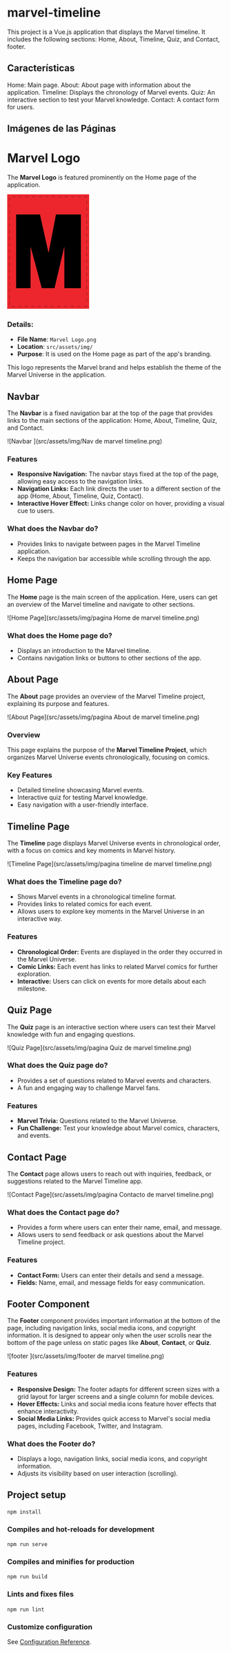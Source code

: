 # marvel-timeline

This project is a Vue.js application that displays the Marvel timeline. It includes the following sections: Home, About, Timeline, Quiz, and Contact, footer.

## Características

Home: Main page.
About: About page with information about the application.
Timeline: Displays the chronology of Marvel events.
Quiz: An interactive section to test your Marvel knowledge.
Contact: A contact form for users.

## Imágenes de las Páginas

# Marvel Logo 

The **Marvel Logo** is featured prominently on the Home page of the application.

![Marvel Logo](src/assets/img/Marvel%20Logo.png)

### Details:
- **File Name**: `Marvel Logo.png`
- **Location**: `src/assets/img/`
- **Purpose**: It is used on the Home page as part of the app's branding.

This logo represents the Marvel brand and helps establish the theme of the Marvel Universe in the application.

## Navbar
The **Navbar** is a fixed navigation bar at the top of the page that provides links to the main sections of the application: Home, About, Timeline, Quiz, and Contact.

![Navbar ](src/assets/img/Nav de marvel timeline.png)  

### Features
- **Responsive Navigation:** The navbar stays fixed at the top of the page, allowing easy access to the navigation links.
- **Navigation Links:** Each link directs the user to a different section of the app (Home, About, Timeline, Quiz, Contact).
- **Interactive Hover Effect:** Links change color on hover, providing a visual cue to users.

### What does the Navbar do?
- Provides links to navigate between pages in the Marvel Timeline application.
- Keeps the navigation bar accessible while scrolling through the app.
## Home Page

The **Home** page is the main screen of the application. Here, users can get an overview of the Marvel timeline and navigate to other sections.

![Home Page](src/assets/img/pagina Home de marvel timeline.png)  

### What does the Home page do?
- Displays an introduction to the Marvel timeline.  
- Contains navigation links or buttons to other sections of the app.  

## About Page

The **About** page provides an overview of the Marvel Timeline project, explaining its purpose and features.

![About Page](src/assets/img/pagina About de marvel timeline.png)  

### Overview  
This page explains the purpose of the **Marvel Timeline Project**, which organizes Marvel Universe events chronologically, focusing on comics.

### Key Features  
- Detailed timeline showcasing Marvel events.  
- Interactive quiz for testing Marvel knowledge.  
- Easy navigation with a user-friendly interface.  

## Timeline Page

The **Timeline** page displays Marvel Universe events in chronological order, with a focus on comics and key moments in Marvel history.

![Timeline Page](src/assets/img/pagina timeline de marvel timeline.png)  <!-- Make sure the path is correct -->

### What does the Timeline page do?  
- Shows Marvel events in a chronological timeline format.  
- Provides links to related comics for each event.  
- Allows users to explore key moments in the Marvel Universe in an interactive way.

### Features  

- **Chronological Order:** Events are displayed in the order they occurred in the Marvel Universe.  
- **Comic Links:** Each event has links to related Marvel comics for further exploration.  
- **Interactive:** Users can click on events for more details about each milestone.


## Quiz Page

The **Quiz** page is an interactive section where users can test their Marvel knowledge with fun and engaging questions.

![Quiz Page](src/assets/img/pagina Quiz de marvel timeline.png)  <!-- Make sure the path is correct -->

### What does the Quiz page do?  
- Provides a set of questions related to Marvel events and characters.  
- A fun and engaging way to challenge Marvel fans.

### Features  
- **Marvel Trivia:** Questions related to the Marvel Universe.  
- **Fun Challenge:** Test your knowledge about Marvel comics, characters, and events.

## Contact Page

The **Contact** page allows users to reach out with inquiries, feedback, or suggestions related to the Marvel Timeline app.

![Contact Page](src/assets/img/pagina Contacto de marvel timeline.png)  

### What does the Contact page do?  
- Provides a form where users can enter their name, email, and message.  
- Allows users to send feedback or ask questions about the Marvel Timeline project.  

### Features  
- **Contact Form:** Users can enter their details and send a message.  
- **Fields:** Name, email, and message fields for easy communication.  

## Footer Component

The **Footer** component provides important information at the bottom of the page, including navigation links, social media icons, and copyright information. It is designed to appear only when the user scrolls near the bottom of the page unless on static pages like **About**, **Contact**, or **Quiz**.

![footer ](src/assets/img/footer de marvel timeline.png)  

### Features
- **Responsive Design:** The footer adapts for different screen sizes with a grid layout for larger screens and a single column for mobile devices.
- **Hover Effects:** Links and social media icons feature hover effects that enhance interactivity.
- **Social Media Links:** Provides quick access to Marvel's social media pages, including Facebook, Twitter, and Instagram.

### What does the Footer do?
- Displays a logo, navigation links, social media icons, and copyright information.
- Adjusts its visibility based on user interaction (scrolling).

## Project setup
```
npm install
```

### Compiles and hot-reloads for development
```
npm run serve
```

### Compiles and minifies for production
```
npm run build
```

### Lints and fixes files
```
npm run lint
```

### Customize configuration
See [Configuration Reference](https://cli.vuejs.org/config/).
